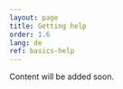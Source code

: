 ```yaml
---
layout: page
title: Getting help
order: 1.6
lang: de
ref: basics-help
---
```


Content will be added soon.
